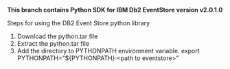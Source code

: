 **This branch contains Python SDK for IBM Db2 EventStore version v2.0.1.0**

Steps for using the DB2 Event Store python library

1. Download the python.tar file
2. Extract the python.tar file
3. Add the directory to PYTHONPATH environment variable. export PYTHONPATH="${PYTHONPATH}:\<path to eventstore\>"



